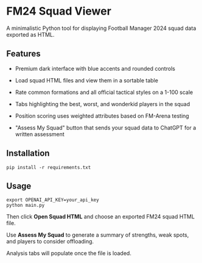 # FM24 Squad Viewer

A minimalistic Python tool for displaying Football Manager 2024 squad data exported as HTML.

## Features
- Premium dark interface with blue accents and rounded controls
- Load squad HTML files and view them in a sortable table

- Rate common formations and all official tactical styles on a 1-100 scale
- Tabs highlighting the best, worst, and wonderkid players in the squad
- Position scoring uses weighted attributes based on FM-Arena testing
- "Assess My Squad" button that sends your squad data to ChatGPT for a written assessment


## Installation
```
pip install -r requirements.txt
```

## Usage
```
export OPENAI_API_KEY=your_api_key
python main.py
```
Then click **Open Squad HTML** and choose an exported FM24 squad HTML file.

Use **Assess My Squad** to generate a summary of strengths, weak spots, and players to consider offloading.

Analysis tabs will populate once the file is loaded.

